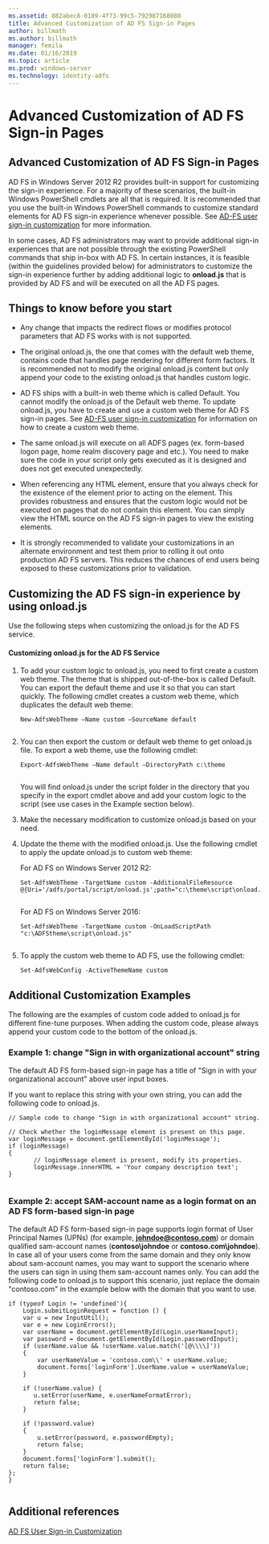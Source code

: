 ```yaml
---
ms.assetid: 882abec8-0189-4f73-99c5-792987168080
title: Advanced Customization of AD FS Sign-in Pages
author: billmath
ms.author: billmath
manager: femila
ms.date: 01/16/2019
ms.topic: article
ms.prod: windows-server
ms.technology: identity-adfs
---
```




# Advanced Customization of AD FS Sign-in Pages

  
## Advanced Customization of AD FS Sign\-in Pages  
AD FS in Windows Server 2012 R2 provides built\-in support for customizing the sign\-in experience. For a majority of these scenarios, the built\-in Windows PowerShell cmdlets are all that is required.  It is recommended that you use the built\-in Windows PowerShell commands to customize standard elements for AD FS sign\-in experience whenever possible.  See [AD-FS user sign-in customization](AD-FS-user-sign-in-customization.md) for more information.  
  
In some cases, AD FS administrators may want to provide additional sign\-in experiences that are not possible through the existing PowerShell commands that ship in\-box with AD FS. In certain instances, it is feasible \(within the guidelines provided below\) for administrators to customize the sign\-in experience further by adding additional logic to **onload.js** that is provided by AD FS and will be executed on all the AD FS pages.  
  
## Things to know before you start  
  
-   Any change that impacts the redirect flows or modifies protocol parameters that AD FS works with is not supported.
  
-   The original onload.js, the one that comes with the default web theme, contains code that handles page rendering for different form factors. It is recommended not to modify the original onload.js content but only append your code to the existing onload.js that handles custom logic.  
  
-   AD FS ships with a built\-in web theme which is called Default. You cannot modify the onload.js of the Default web theme. To update onload.js, you have to create and use a custom web theme for AD FS sign\-in pages.  See [AD-FS user sign-in customization](AD-FS-user-sign-in-customization.md) for information on how to create a custom web theme.  
  
-   The same onload.js will execute on all ADFS pages \(ex. form\-based logon page, home realm discovery page and etc.\). You need to make sure the code in your script only gets executed as it is designed and does not get executed unexpectedly.  
  
-   When referencing any HTML element, ensure that you always check for the existence of the element prior to acting on the element. This provides robustness and ensures that the custom logic would not be executed on pages that do not contain this element. You can simply view the HTML source on the AD FS sign\-in pages to view the existing elements.  
  
-   It is strongly recommended to validate your customizations in an alternate environment and test them prior to rolling it out onto production AD FS servers. This reduces the chances of end users being exposed to these customizations prior to validation.  
  
## Customizing the AD FS sign\-in experience by using onload.js  
Use the following steps when customizing the onload.js for the AD FS service.  
  
#### Customizing onload.js for the AD FS Service  
  
1.  To add your custom logic to onload.js, you need to first create a custom web theme. The theme that is shipped out\-of\-the\-box is called Default. You can export the default theme and use it so that you can start quickly. The following cmdlet creates a custom web theme, which duplicates the default web theme:  
  
    ```  
    New-AdfsWebTheme –Name custom –SourceName default  
  
    ```  
  
2.  You can then export the custom or default web theme to get onload.js file. To export a web theme, use the following cmdlet:  
  
    ```  
    Export-AdfsWebTheme –Name default –DirectoryPath c:\theme  
  
    ```  
  
    You will find onload.js under the script folder in the directory that you specify in the export cmdlet above and add your custom logic to the script \(see use cases in the Example section below\).  
  
3.  Make the necessary modification to customize onload.js based on your need.  
  
4.  Update the theme with the modified onload.js. Use the following cmdlet to apply the update onload.js to custom web theme:  

     For AD FS on Windows Server 2012 R2:  

    ```  
    Set-AdfsWebTheme -TargetName custom -AdditionalFileResource @{Uri='/adfs/portal/script/onload.js';path="c:\theme\script\onload.js"}  
  
    ```  
    For AD FS on Windows Server 2016:

     ```  
    Set-AdfsWebTheme -TargetName custom -OnLoadScriptPath "c:\ADFStheme\script\onload.js"   
  
    ```  
  
5.  To apply the custom web theme to AD FS, use the following cmdlet:  
  
    ```  
    Set-AdfsWebConfig -ActiveThemeName custom  
    ```  
  
## Additional Customization Examples  
The following are the examples of custom code added to onload.js for different fine\-tune purposes. When adding the custom code, please always append your custom code to the bottom of the onload.js.  
  
### Example 1: change "Sign in with organizational account" string  
The default AD FS form\-based sign\-in page has a title of "Sign in with your organizational account" above user input boxes.  
  
If you want to replace this string with your own string, you can add the following code to onload.js.  
  
```  
// Sample code to change "Sign in with organizational account" string.  
  
// Check whether the loginMessage element is present on this page.  
var loginMessage = document.getElementById('loginMessage');  
if (loginMessage)  
{  
       // loginMessage element is present, modify its properties.  
       loginMessage.innerHTML = 'Your company description text';  
}  
  
```  
  
### Example 2: accept SAM\-account name as a login format on an AD FS form\-based sign\-in page  
The default AD FS form\-based sign\-in page supports login format of User Principal Names \(UPNs\) \(for example, <strong>johndoe@contoso.com</strong>\) or domain qualified sam\-account names \(**contoso\\johndoe** or **contoso.com\\johndoe**\). In case all of your users come from the same domain and they only know about sam\-account names, you may want to support the scenario where the users can sign in using them sam\-account names only. You can add the following code to onload.js to support this scenario, just replace the domain "contoso.com" in the example below with the domain that you want to use.  
  
```  
if (typeof Login != 'undefined'){  
    Login.submitLoginRequest = function () {   
    var u = new InputUtil();  
    var e = new LoginErrors();  
    var userName = document.getElementById(Login.userNameInput);  
    var password = document.getElementById(Login.passwordInput);  
    if (userName.value && !userName.value.match('[@\\\\]'))   
    {  
        var userNameValue = 'contoso.com\\' + userName.value;  
        document.forms['loginForm'].UserName.value = userNameValue;  
    }  
  
    if (!userName.value) {  
       u.setError(userName, e.userNameFormatError);  
       return false;  
    }  
  
    if (!password.value)   
    {  
        u.setError(password, e.passwordEmpty);  
        return false;  
    }  
    document.forms['loginForm'].submit();  
    return false;  
};  
}  
  
```  
  
## Additional references 
[AD FS User Sign-in Customization](AD-FS-user-sign-in-customization.md)  
  

